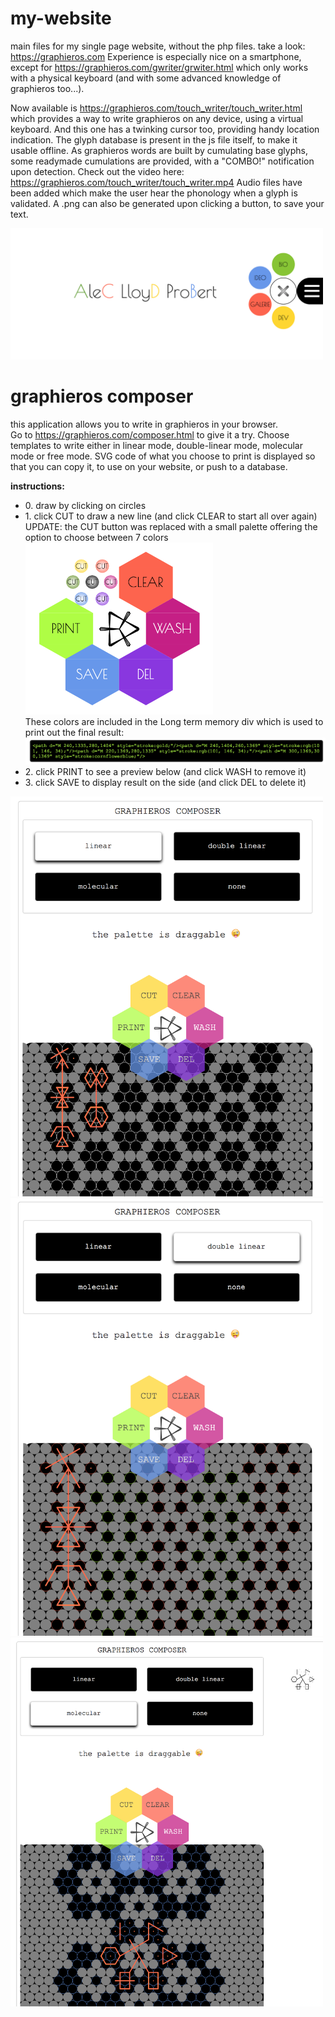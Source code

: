 # my-website

main files for my single page website, without the php files.
take a look: https://graphieros.com
Experience is especially nice on a smartphone, except for https://graphieros.com/gwriter/grwiter.html which only works with a physical keyboard (and with some advanced knowledge of graphieros too...).

Now available is https://graphieros.com/touch_writer/touch_writer.html which provides a way to write graphieros on any device, using a virtual keyboard. And this one has a twinking cursor too, providing handy location indication. The glyph database is present in the js file itself, to make it usable offline. As graphieros words are built by cumulating base glyphs, some readymade cumulations are provided, with a "COMBO!" notification upon detection.
Check out the video here: https://graphieros.com/touch_writer/touch_writer.mp4
Audio files have been added which make the user hear the phonology when a glyph is validated. A .png can also be generated upon clicking a button, to save your text.

<img src="https://github.com/graphieros/my-website/blob/master/myWebsite.png" width="500px">

# graphieros composer

this application allows you to write in graphieros in your browser.<br>
Go to https://graphieros.com/composer.html to give it a try.
Choose templates to write either in linear mode, double-linear mode, molecular mode or free mode.
SVG code of what you choose to print is displayed so that you can copy it, to use on your website, or push to a database.

<b>instructions:</b><br>
<ul>
  <li>0. draw by clicking on circles</li>
  <li>1. click CUT to draw a new line (and click CLEAR to start all over again)<br>
         UPDATE: the CUT button was replaced with a small palette offering the option to choose between 7 colors<br>
    <img src="https://github.com/graphieros/my-website/blob/master/palette.png" width="300px"><br>
    These colors are included in the Long term memory div which is used to print out the final result:<br>
    <img src="https://github.com/graphieros/my-website/blob/master/codecolor.png" width="700px">
  </li>
  <li>2. click PRINT to see a preview below (and click WASH to remove it)</li>
  <li>3. click SAVE to display result on the side (and click DEL to delete it)</li>
  </ul>

<img src="https://github.com/graphieros/my-website/blob/master/linear.png" width="500px">
<img src="https://github.com/graphieros/my-website/blob/master/doubleLinear.png" width="500px">
<img src="https://github.com/graphieros/my-website/blob/master/molecular.png" width="500px">
